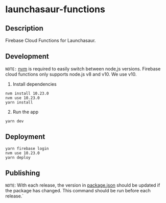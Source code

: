 # launchasaur-functions

## Description

Firebase Cloud Functions for Launchasaur.

## Development

`NOTE:` [nvm](https://github.com/nvm-sh/nvm) is required to easily switch between node,js versions. Firebase cloud functions only supports node.js v8 and v10. We use v10.

1. Install dependencies

```
nvm install 10.23.0
nvm use 10.23.0
yarn install
```

2. Run the app

```
yarn dev
```

## Deployment

```
yarn firebase login
nvm use 10.23.0
yarn deploy
```

## Publishing

`NOTE`: With each release, the version in [package.json](./package.json) should be updated if the package has changed. This command should be run before each release.`
